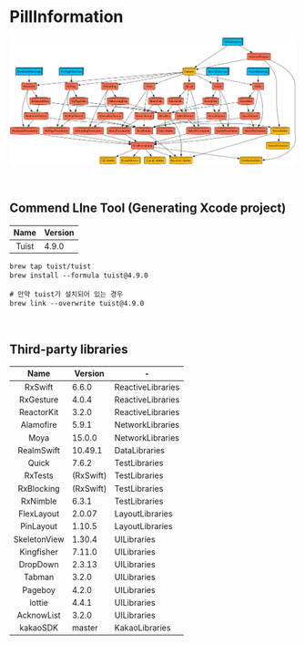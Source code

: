 # PillInformation

![graph](graph.png)

<br>

## Commend LIne Tool (Generating Xcode project)

|Name|Version|
|:--:|--|
|Tuist|4.9.0|

```
brew tap tuist/tuist
brew install --formula tuist@4.9.0

# 만약 tuist가 설치되어 있는 경우
brew link --overwrite tuist@4.9.0
```

<br>

## Third-party libraries

|Name|Version|-|
|:--:|-------|---|
|RxSwift|6.6.0|ReactiveLibraries|
|RxGesture|4.0.4|ReactiveLibraries|
|ReactorKit|3.2.0|ReactiveLibraries|
|Alamofire|5.9.1|NetworkLibraries|
|Moya|15.0.0|NetworkLibraries|
|RealmSwift|10.49.1|DataLibraries|
|Quick|7.6.2|TestLibraries|
|RxTests|(RxSwift)|TestLibraries|
|RxBlocking|(RxSwift)|TestLibraries|
|RxNimble|6.3.1|TestLibraries|
|FlexLayout|2.0.07|LayoutLibraries|
|PinLayout|1.10.5|LayoutLibraries|
|SkeletonView|1.30.4|UILibraries|
|Kingfisher|7.11.0|UILibraries|
|DropDown|2.3.13|UILibraries|
|Tabman|3.2.0|UILibraries|
|Pageboy|4.2.0|UILibraries|
|lottie|4.4.1|UILibraries|
|AcknowList|3.2.0|UILibraries|
|kakaoSDK|master|KakaoLibraries|


